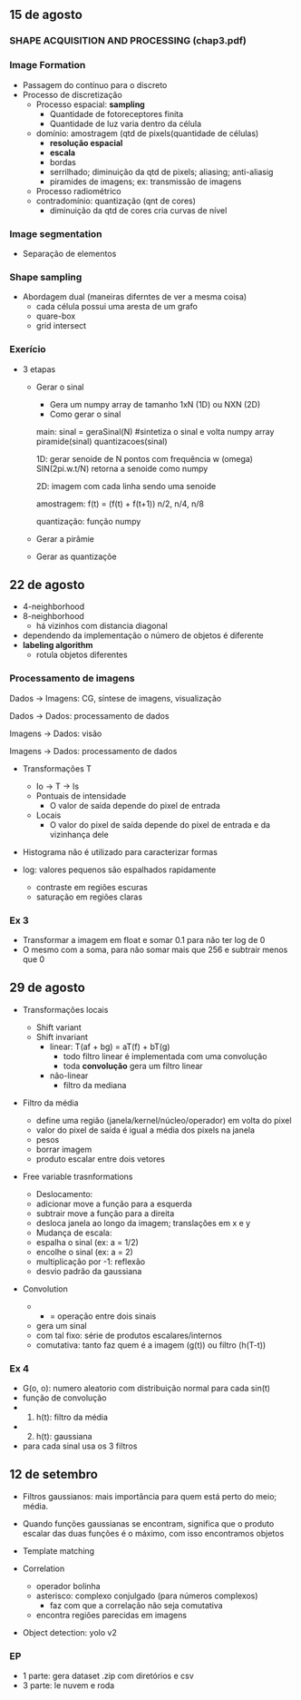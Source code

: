 ## 15 de agosto

### SHAPE ACQUISITION AND PROCESSING (chap3.pdf)

### Image Formation

- Passagem do contínuo para o discreto
- Processo de discretização
    - Processo espacial: **sampling**
        - Quantidade de fotoreceptores finita
        - Quantidade de luz varia dentro da célula
    - domínio: amostragem (qtd de pixels(quantidade de células)
        - **resolução espacial**
        - **escala**
        - bordas
        - serrilhado; diminuição da qtd de pixels; aliasing; anti-aliasig
        - piramides de imagens; ex: transmissão de imagens
    - Processo radiométrico
    - contradomínio: quantização (qnt de cores)
        - diminuição da qtd de cores cria curvas de nível
     
### Image segmentation

- Separação de elementos

### Shape sampling

- Abordagem dual (maneiras diferntes de ver a mesma coisa)
    - cada célula possui uma aresta de um grafo
    - quare-box
    - grid intersect

### Exerício

- 3 etapas
    - Gerar o sinal
        - Gera um numpy array de tamanho 1xN (1D) ou NXN (2D)
        - Como gerar o sinal

        main:
        sinal = geraSinal(N) #sintetiza o sinal e volta numpy array
        piramide(sinal)
        quantizacoes(sinal)

        1D:
        gerar senoide de N pontos
        com frequência w (omega)
        SIN(2pi.w.t/N)
        retorna a senoide como numpy

        2D:
        imagem com cada linha sendo uma senoide

        amostragem:
        f(t) = (f(t) + f(t+1))
        n/2, n/4, n/8

        quantização:
        função numpy
  

    - Gerar a pirâmie
    - Gerar as quantizaçõe

## 22 de agosto

- 4-neighborhood
- 8-neighborhood
    - há vizinhos com distancia diagonal
- dependendo da implementação o número de objetos é diferente
- **labeling algorithm**
    - rotula objetos diferentes
 
### Processamento de imagens

Dados -> Imagens: CG, síntese de imagens, visualização

Dados -> Dados: processamento de dados

Imagens -> Dados: visão

Imagens -> Dados: processamento de dados

- Transformações T
    - Io -> T -> Is
    - Pontuais de intensidade
        - O valor de saída depende do pixel de entrada
    - Locais
        - O valor do pixel de saída depende do pixel de entrada e da vizinhança dele

- Histograma não é utilizado para caracterizar formas
- log: valores pequenos são espalhados rapidamente
    - contraste em regiões escuras
    - saturação em regiões claras
 
### Ex 3

- Transformar a imagem em float e somar 0.1 para não ter log de 0
- O mesmo com a soma, para não somar mais que 256 e subtrair menos que 0

## 29 de agosto

- Transformações locais
    - Shift variant
    - Shift invariant
        - linear: T(af + bg) = aT(f) + bT(g)
            - todo filtro linear é implementada com uma convolução
            - toda **convolução** gera um filtro linear
        - não-linear
            - filtro da mediana

- Filtro da média
    - define uma região (janela/kernel/núcleo/operador) em volta do pixel
    - valor do pixel de saída é igual a média dos pixels na janela
    - pesos
    - borrar imagem
    - produto escalar entre dois vetores
 
- Free variable trasnformations
    -  Deslocamento:
    -  adicionar move a função para a esquerda
    -  subtrair move a função para a direita
    -  desloca janela ao longo da imagem; translações em x e y
    -  Mudança de escala:
    -  espalha o sinal (ex: a = 1/2)
    -  encolhe o sinal (ex: a = 2)
    -  multiplicação por -1: reflexão
    -  desvio padrão da gaussiana

- Convolution
    - * = operação entre dois sinais
    - gera um sinal
    - com tal fixo: série de produtos escalares/internos
    - comutativa: tanto faz quem é a imagem (g(t)) ou filtro (h(T-t))
 
### Ex 4

- G(o, o): numero aleatorio com distribuição normal para cada sin(t)
- função de convolução
- 1) h(t): filtro da média
- 2) h(t): gaussiana
- para cada sinal usa os 3 filtros 

## 12 de setembro

- Filtros gaussianos: mais importãncia para quem está perto do meio; média.
- Quando funções gaussianas se encontram, significa que o produto escalar das duas funções é o máximo, com isso encontramos objetos
- Template matching

- Correlation
    - operador bolinha
    - asterisco: complexo conjulgado (para números complexos)
        - faz com que a correlação não seja comutativa
    - encontra regiões parecidas em imagens
 
- Object detection: yolo v2

### EP

- 1 parte: gera dataset .zip com diretórios e csv
- 3 parte: le nuvem e roda



